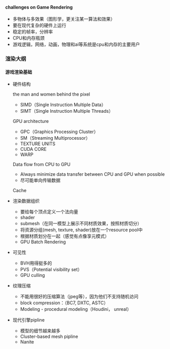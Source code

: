 #### challenges on Game Rendering

+ 多物体与多效果（图形学，更关注某一算法和效果）
+ 要在现代复杂的硬件上运行
+ 稳定的帧率，分辨率
+ CPU和内存瓶颈
+  游戏逻辑，网络，动画，物理和ai等系统是cpu和内存的主要用户



### 渲染大纲

#### 游戏渲染基础

+ 硬件结构

   the man and women behind the pixel

  + SIMD（Single Instruction Multiple Data）
  + SIMT（Single Instruction Multiple Threads）

  GPU architecture

  + GPC（Graphics Processing Cluster）
  + SM（Streaming Multiprocessor）
  + TEXTURE UNITS
  +  CUDA CORE
  + WARP

  Data flow from CPU to GPU

  + Always minimize data transfer between CPU and GPU when possible
  + 尽可能单向传输数据

  Cache  

+ 渲染数据组织

  + 要给每个顶点定义一个法向量
  +  shader 
  + submesh（在同一模型上展示不同材质效果，按照材质切分）
  + 将资源分组(mesh, texture, shader)放在一个resource pool中
  + 根据材质划分在一起（感觉有点像享元模式）
  + GPU Batch Rendering

+ 可见性

  + BVH用得挺多的
  + PVS（Potential visibility set）
  + GPU culling

+ 纹理压缩

  + 不能用很好的压缩算法（jpeg等），因为他们不支持随机访问
  + block compression：（BC7, DXTC, ASTC）
  +  Modeling - procedural modeling（Houdini， unreal）

+ 现代引擎pipline

  + 模型的细节越来越多
  + Cluster-based mesh pipline
  + Nanite